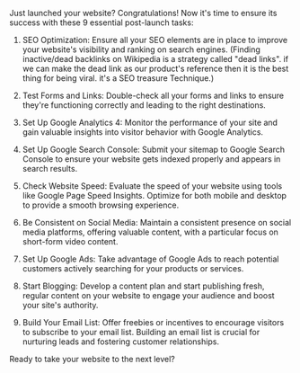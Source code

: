 Just launched your website? Congratulations! Now it's time to ensure its success with these 9 essential post-launch tasks:

1. SEO Optimization: Ensure all your SEO elements are in place to improve your website's visibility and ranking on search engines. (Finding inactive/dead backlinks on Wikipedia is a strategy called "dead links". if we can make the dead link as our product's reference then it is the best thing for being viral. it's a SEO treasure Technique.)

2. Test Forms and Links: Double-check all your forms and links to ensure they're functioning correctly and leading to the right destinations.

3. Set Up Google Analytics 4: Monitor the performance of your site and gain valuable insights into visitor behavior with Google Analytics.

4. Set Up Google Search Console: Submit your sitemap to Google Search Console to ensure your website gets indexed properly and appears in search results.

5. Check Website Speed: Evaluate the speed of your website using tools like Google Page Speed Insights. Optimize for both mobile and desktop to provide a smooth browsing experience.

6. Be Consistent on Social Media: Maintain a consistent presence on social media platforms, offering valuable content, with a particular focus on short-form video content.

7. Set Up Google Ads: Take advantage of Google Ads to reach potential customers actively searching for your products or services.

8. Start Blogging: Develop a content plan and start publishing fresh, regular content on your website to engage your audience and boost your site's authority.

9. Build Your Email List: Offer freebies or incentives to encourage visitors to subscribe to your email list. Building an email list is crucial for nurturing leads and fostering customer relationships.

Ready to take your website to the next level?